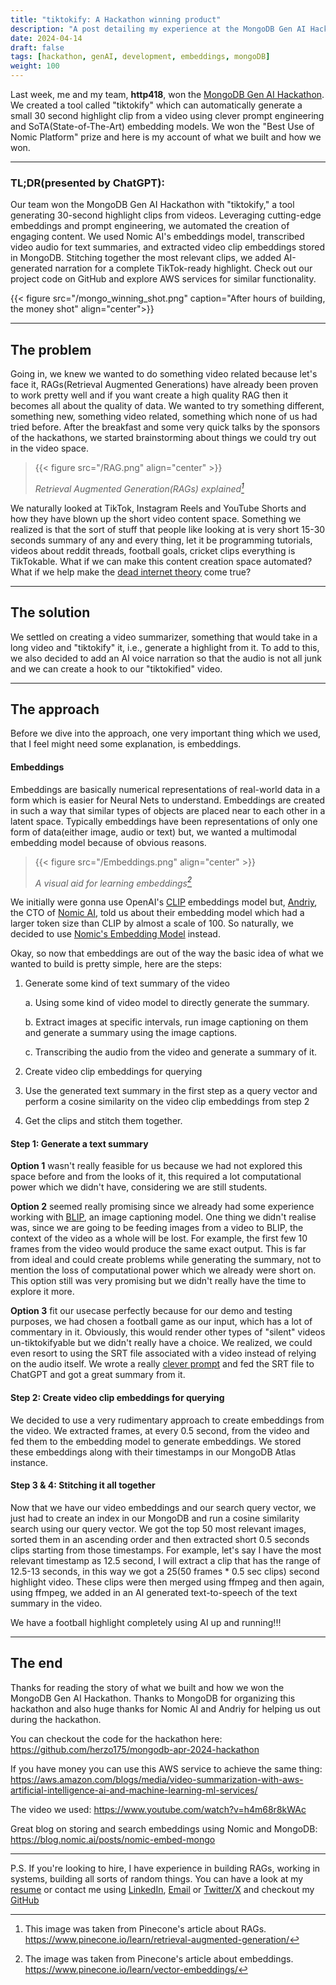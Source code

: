 ```yaml
---
title: "tiktokify: A Hackathon winning product"
description: "A post detailing my experience at the MongoDB Gen AI Hackathon and the product me and my team built over the span of 8 hours."
date: 2024-04-14
draft: false
tags: [hackathon, genAI, development, embeddings, mongoDB]
weight: 100
---
```



Last week, me and my team, **http418**, won the [MongoDB Gen AI Hackathon](https://lu.ma/MongoDB-GenAI-NYC). We created a tool called "tiktokify" which can automatically generate a small 30 second highlight clip from a video using clever prompt engineering and SoTA(State-of-The-Art) embedding models. We won the "Best Use of Nomic Platform" prize and here is my account of what we built and how we won.

---
### TL;DR(presented by ChatGPT): 
Our team won the MongoDB Gen AI Hackathon with "tiktokify," a tool generating 30-second highlight clips from videos. Leveraging cutting-edge embeddings and prompt engineering, we automated the creation of engaging content. We used Nomic AI's embeddings model, transcribed video audio for text summaries, and extracted video clip embeddings stored in MongoDB. Stitching together the most relevant clips, we added AI-generated narration for a complete TikTok-ready highlight. Check out our project code on GitHub and explore AWS services for similar functionality.

{{< figure src="/mongo_winning_shot.png" caption="After hours of building, the money shot" align="center">}}

---
## The problem
Going in, we knew we wanted to do something video related because let's face it, RAGs(Retrieval Augmented Generations) have already been proven to work pretty well and if you want create a high quality RAG then it becomes all about the quality of data. We wanted to try something different, something new, something video related, something which none of us had tried before. After the breakfast and some very quick talks by the sponsors of the hackathons, we started brainstorming about things we could try out in the video space.

> {{< figure src="/RAG.png" align="center" >}}
>
> <cite>Retrieval Augmented Generation(RAGs) explained[^1]</cite>

[^1]: This image was taken from Pinecone's article about RAGs. https://www.pinecone.io/learn/retrieval-augmented-generation/

We naturally looked at TikTok, Instagram Reels and YouTube Shorts and how they have blown up the short video content space. Something we realized is that the sort of stuff that people like looking at is very short 15-30 seconds summary of any and every thing, let it be programming tutorials, videos about reddit threads, football goals, cricket clips everything is TikTokable. What if we can make this content creation space automated? What if we help make the [dead internet theory](https://en.wikipedia.org/wiki/Dead_Internet_theory) come true? 

---
## The solution
We settled on creating a video summarizer, something that would take in a long video and "tiktokify" it, i.e., generate a highlight from it. To add to this, we also decided to add an AI voice narration so that the audio is not all junk and we can create a hook to our "tiktokified" video. 

---
## The approach
Before we dive into the approach, one very important thing which we used, that I feel might need some explanation, is embeddings. 

#### Embeddings
Embeddings are basically numerical representations of real-world data in a form which is easier for Neural Nets to understand. Embeddings are created in such a way that similar types of objects are placed near to each other in a latent space. Typically embeddings have been representations of only one form of data(either image, audio or text) but, we wanted a multimodal embedding model because of obvious reasons.

> {{< figure src="/Embeddings.png" align="center" >}} 
> 
> <cite>A visual aid for learning embeddings[^2]</cite>

[^2]: The image was taken from Pinecone's article about embeddings. https://www.pinecone.io/learn/vector-embeddings/

We initially were gonna use OpenAI's [CLIP](https://openai.com/research/clip) embeddings model but, [Andriy](https://www.linkedin.com/in/andriymulyar/), the CTO of [Nomic AI](https://www.nomic.ai/), told us about their embedding model which had a larger token size than CLIP by almost a scale of 100. So naturally, we decided to use [Nomic's Embedding Model](https://huggingface.co/nomic-ai/nomic-embed-text-v1.5) instead.


Okay, so now that embeddings are out of the way the basic idea of what we wanted to build is pretty simple, here are the steps: 
1. Generate some kind of text summary of the video

    a. Using some kind of video model to directly generate the summary.

    b. Extract images at specific intervals, run image captioning on them and generate a summary using the image captions.

    c. Transcribing the audio from the video and generate a summary of it.

2. Create video clip embeddings for querying
3. Use the generated text summary in the first step as a query vector and perform a cosine similarity on the video clip embeddings from step 2 
4. Get the clips and stitch them together.

#### Step 1: Generate a text summary
**Option 1** wasn't really feasible for us because we had not explored this space before and from the looks of it, this required a lot computational power which we didn't have, considering we are still students.

**Option 2** seemed really promising since we already had some experience working with [BLIP](https://arxiv.org/abs/2201.12086), an image captioning model. One thing we didn't realise was, since we are going to be feeding images from a video to BLIP, the context of the video as a whole will be lost. For example, the first few 10 frames from the video would produce the same exact output. This is far from ideal and could create problems while generating the summary, not to mention the loss of computational power which we already were short on. This option still was very promising but we didn't really have the time to explore it more.

**Option 3** fit our usecase perfectly because for our demo and testing purposes, we had chosen a football game as our input, which has a lot of commentary in it. Obviously, this would render other types of "silent" videos un-tiktokifyable but we didn't really have a choice. We realized, we could even resort to using the SRT file associated with a video instead of relying on the audio itself. We wrote a really [clever prompt](https://github.com/herzo175/mongodb-apr-2024-hackathon/blob/e9acc18128b82a824d9c22fa263695c99d7a89c6/research/create_text_summary_from_transcript.ipynb#L442) and fed the SRT file to ChatGPT and got a great summary from it.

#### Step 2: Create video clip embeddings for querying
We decided to use a very rudimentary approach to create embeddings from the video. We extracted frames, at every 0.5 second, from the video and fed them to the embedding model to generate embeddings. We stored these embeddings along with their timestamps in our MongoDB Atlas instance. 

#### Step 3 & 4: Stitching it all together
Now that we have our video embeddings and our search query vector, we just had to create an index in our MongoDB and run a cosine similarity search using our query vector. We got the top 50 most relevant images, sorted them in an ascending order and then extracted short 0.5 seconds clips starting from those timestamps. For example, let's say I have the most relevant timestamp as 12.5 second, I will extract a clip that has the range of 12.5-13 seconds, in this way we got a 25(50 frames * 0.5 sec clips) second highlight video. These clips were then merged using ffmpeg and then again, using ffmpeg, we added in an AI generated text-to-speech of the text summary in the video. 

We have a football highlight completely using AI up and running!!! 

---
## The end
Thanks for reading the story of what we built and how we won the MongoDB Gen AI Hackathon. Thanks to MongoDB for organizing this hackathon and also huge thanks for Nomic AI and Andriy for helping us out during the hackathon.

You can checkout the code for the hackathon here: https://github.com/herzo175/mongodb-apr-2024-hackathon

If you have money you can use this AWS service to achieve the same thing: https://aws.amazon.com/blogs/media/video-summarization-with-aws-artificial-intelligence-ai-and-machine-learning-ml-services/

The video we used: https://www.youtube.com/watch?v=h4m68r8kWAc

Great blog on storing and search embeddings using Nomic and MongoDB: https://blog.nomic.ai/posts/nomic-embed-mongo

---

P.S. If you're looking to hire, I have experience in building RAGs, working in systems, building all sorts of random things. You can have a look at my [resume](https://resume.akshatsharma.xyz) or contact me using [LinkedIn](https://linkedin.com/in/akshat-sharma-2602), [Email](mailto:akshatsharma2602@gmail.com) or [Twitter/X](https://x.com/akshat2602) and checkout my [GitHub](https://github.com/akshat2602)
